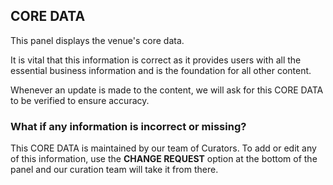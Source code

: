 ## CORE DATA

This panel displays the venue's core data. 

It is vital that this information is correct as it provides users with all the essential business information and is the foundation for all other content. 

Whenever an update is made to the content, we will ask for this CORE DATA to be verified to ensure accuracy.

### What if any information is incorrect or missing?

This CORE DATA is maintained by our team of Curators. To add or edit any of this information, use the **CHANGE 
REQUEST** 
option at the bottom of the panel and our curation team will take it from there.
